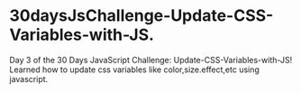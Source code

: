 #  30daysJsChallenge-Update-CSS-Variables-with-JS.
Day 3 of the 30 Days JavaScript Challenge: Update-CSS-Variables-with-JS! Learned how to update css variables like color,size.effect,etc using javascript.
